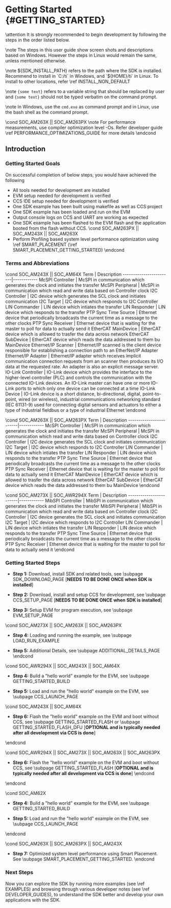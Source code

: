 #  Getting Started {#GETTING_STARTED}

\attention It is strongly recommended to begin development by following the steps in the order listed below.

\note The steps in this user guide show screen shots and descriptions based on Windows.
      However the steps in Linux would remain the same, unless mentioned otherwise.

\note ${SDK_INSTALL_PATH} refers to the path where the SDK is installed. Recommend to install in
      `C:/ti` in Windows, and `${HOME}/ti` in Linux. To install to other locations, refer \ref INSTALL_NON_DEFAULT

\note `{some text}` refers to a variable string that should be replaced by user and `{some text}` should not be typed verbatim
      on the command prompt.

\note In Windows, use the `cmd.exe` as command prompt and in Linux, use the bash shell as the command prompt.

\cond SOC_AM263X || SOC_AM263PX
\note For performance measurements, use compiler optimization level -Os. Refer developer guide \ref PERFORMANCE_OPTIMIZATIONS_GUIDE for more details
\endcond

## Introduction

### Getting Started Goals

On successful completion of below steps, you would have achieved the following
- All tools needed for development are installed
- EVM setup needed for development is verified
- CCS IDE setup needed for development is verified
- One SDK example has been built using makefile as well as CCS project
- One SDK example has been loaded and run on the EVM
- Output console logs on CCS and UART are working as expected
- One SDK example has been flashed to the EVM flash and the application booted from the flash without CCS.
\cond SOC_AM263PX || SOC_AM243X || SOC_AM263X
- Perform Profiling based system level performance optimization using \ref SMART_PLACEMENT (\ref SMART_PLACEMENT_GETTING_STARTED)
\endcond

### Terms and Abbreviations

\cond SOC_AM243X || SOC_AM64X
Term                    | Description
------------------------|------------
McSPI Controller        | McSPI in communication which generates the clock and initiates the transfer
McSPI Peripheral        | McSPI in communication which read and write data based on Controller clock
I2C Controller          | I2C device which generates the SCL clock and initiates communication
I2C Target              | I2C device which responds to I2C Controller
LIN Commander           | LIN device which intiates the transfer
LIN Responder           | LIN device which responds to the transfer
PTP Sync Time Source    | Ethernet device that periodically broadcasts the current time as a message to the other clocks
PTP Sync Receiver       | Ethernet device that is waiting for the master to poll for data to actually send it
EtherCAT MainDevice     | EtherCAT device which is allowed to trasfer the data across network
EtherCAT SubDevice      | EtherCAT device which reads the data addressed to them bu MainDevice
Ethernet/IP Scanner     | Ethernet/IP scanned is the client device responsible for establishing a connection path to an EtherNet/IP Adapter
Ethernet/IP Adapter     | Ethernet/IP adapter which receives implicit communication connection requests from an scanner then produces its I/O data at the requested rate. An adapter is also an explicit message server.
IO-Link Controller      | IO-Link device which provides the interface to the higher-level controller (PLC) and controls the communication with the connected IO-Link devices. An IO-Link master can have one or more IO-Link ports to which only one device can be connected at a time
IO-Link Device          | IO-Link device is a short distance, bi-directional, digital, point-to-point, wired (or wireless), industrial communications networking standard (IEC 61131-9) used for connecting digital sensors and actuators to either a type of industrial fieldbus or a type of industrial Ethernet
\endcond

\cond SOC_AM263X || SOC_AM263PX
Term                    | Description
------------------------|------------
McSPI Controller        | McSPI in communication which generates the clock and initiates the transfer
McSPI Peripheral        | McSPI in communication which read and write data based on Controller clock
I2C Controller          | I2C device generates the SCL clock and initiates communication
I2C Target              | I2C device which responds to I2C Controller
LIN Commander           | LIN device which intiates the transfer
LIN Responder           | LIN device which responds to the transfer
PTP Sync Time Source    | Ethernet device that periodically broadcasts the current time as a message to the other clocks
PTP Sync Receiver       | Ethernet device that is waiting for the master to poll for data to actually send it
EtherCAT MainDevice     | EtherCAT device which is allowed to trasfer the data across network
EtherCAT SubDevice      | EtherCAT device which reads the data addressed to them bu MainDevice
\endcond

\cond SOC_AM273X || SOC_AWR294X
Term                    | Description
------------------------|------------
MibSPI Controller       | MibSPI in communication which generates the clock and initiates the transfer
MibSPI Peripheral       | MibSPI in communication which read and write data based on Controller clock
I2C Controller          | I2C device generates the SCL clock and initiates communication
I2C Target              | I2C device which responds to I2C Controller
LIN Commander           | LIN device which intiates the transfer
LIN Responder           | LIN device which responds to the transfer
PTP Sync Time Source    | Ethernet device that periodically broadcasts the current time as a message to the other clocks
PTP Sync Receiver       | Ethernet device that is waiting for the master to poll for data to actually send it
\endcond


### Getting Started Steps

- **Step 1:** Download, install SDK and related tools, see \subpage SDK_DOWNLOAD_PAGE [**NEEDS TO BE DONE ONCE when SDK is installed**]

- **Step 2:** Download, install and setup CCS for development, see \subpage CCS_SETUP_PAGE [**NEEDS TO BE DONE ONCE when SDK is installed**]

- **Step 3:** Setup EVM for program execution, see \subpage EVM_SETUP_PAGE

\cond SOC_AM273X || SOC_AM263X || SOC_AM263PX
- **Step 4:** Loading and running the example, see \subpage LOAD_RUN_EXAMPLE

- **Step 5:** Additional Details, see \subpage ADDITIONAL_DETAILS_PAGE
\endcond

\cond SOC_AWR294X || SOC_AM243X || SOC_AM64X
- **Step 4:** Build a "hello world" example for the EVM, see \subpage GETTING_STARTED_BUILD

- **Step 5:** Load and run the "hello world" example on the EVM, see \subpage CCS_LAUNCH_PAGE

\cond  SOC_AM243X || SOC_AM64X

- **Step 6:** Flash the "hello world" example on the EVM and boot without CCS, see \subpage GETTING_STARTED_FLASH or \subpage GETTING_STARTED_FLASH_DFU [**OPTIONAL and is typically needed after all development via CCS is done**]

\endcond

\cond SOC_AWR294X || SOC_AM273X || SOC_AM263X || SOC_AM263PX
- **Step 6:** Flash the "hello world" example on the EVM and boot without CCS, see \subpage GETTING_STARTED_FLASH [**OPTIONAL and is typically needed after all development via CCS is done**]
\endcond

\endcond

\cond SOC_AM62X
- **Step 4:** Build a "hello world" example for the EVM, see \subpage GETTING_STARTED_BUILD

- **Step 5:** Load and run the "hello world" example on the EVM, see \subpage CCS_LAUNCH_PAGE

\endcond

\cond  SOC_AM263X || SOC_AM263PX || SOC_AM243X
- **Step 7:** Optimized system level performance using Smart Placement. See \subpage SMART_PLACEMENT_GETTING_STARTED.
\endcond
### Next Steps

Now you can explore the SDK by running more examples (see \ref EXAMPLES) and browsing through various developer notes (see \ref DEVELOPER_GUIDES), to understand the SDK better and develop your own applications with the SDK.
